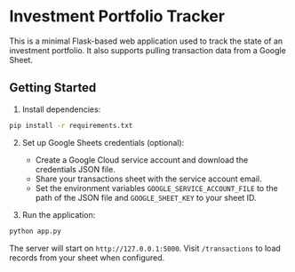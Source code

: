 # Investment Portfolio Tracker

This is a minimal Flask-based web application used to track the state of an investment portfolio. It also supports pulling transaction data from a Google Sheet.

## Getting Started

1. Install dependencies:

```bash
pip install -r requirements.txt
```

2. Set up Google Sheets credentials (optional):
   - Create a Google Cloud service account and download the credentials JSON file.
   - Share your transactions sheet with the service account email.
   - Set the environment variables `GOOGLE_SERVICE_ACCOUNT_FILE` to the path of the JSON file and `GOOGLE_SHEET_KEY` to your sheet ID.

3. Run the application:

```bash
python app.py
```

The server will start on `http://127.0.0.1:5000`.
Visit `/transactions` to load records from your sheet when configured.
